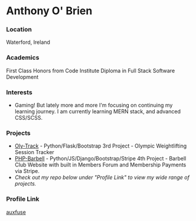 # Anthony O' Brien
### Location
Waterford, Ireland
### Academics
First Class Honors from Code Institute Diploma in Full Stack Software Development
### Interests
- Gaming! But lately more and more I'm focusing on continuing my learning journey. I am currently learning MERN stack, and advanced CSS/SCSS.
### Projects
- [Oly-Track](https://oly-track.herokuapp.com/) - Python/Flask/Bootstrap 3rd Project - Olympic Weightlifting Session Tracker
- [PHP-Barbell](https://oly-track.herokuapp.com/) - Python/JS/Django/Bootstrap/Stripe 4th Project - Barbell Club Website with built in Members Forum and Membership Payments via Stripe.
- _Check out my repo below under "Profile Link" to view my wide range of projects._
### Profile Link
[auxfuse](https://github.com/auxfuse)